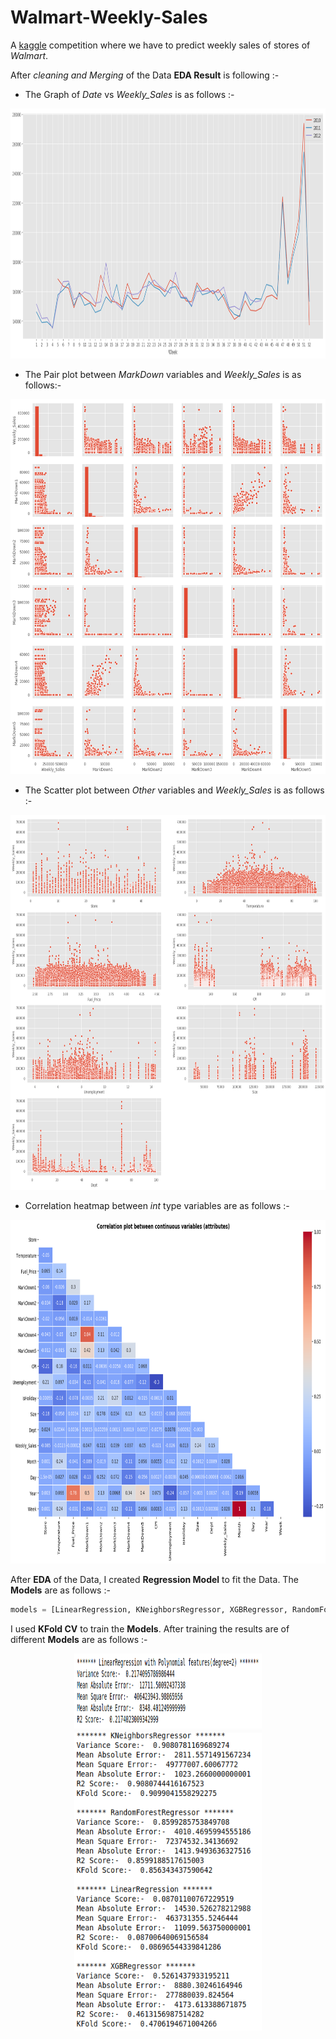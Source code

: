 # Walmart-Weekly-Sales

A [kaggle](https://www.kaggle.com/c/walmart-recruiting-store-sales-forecasting) competition where we have to predict weekly sales of stores of *Walmart*.

After *cleaning and Merging* of the Data **EDA Result** is following :-

- The Graph of *Date* vs *Weekly_Sales* is as follows :-

<center><img src='/Images/time_with_sales.png' width='700px' height='400px'></center>

- The Pair plot between *MarkDown* variables and *Weekly_Sales* is as follows:-

<center><img src='/Images/mark_vs_sales.png' width='900px' height='600px'></center>

- The Scatter plot between *Other* variables and *Weekly_Sales* is as follows :-

<center><img src='/Images/other_vs_sales.png' width='900px' height='600px'></center>

- Correlation heatmap between *int* type variables are as follows :-

<center><img src='/Images/correlation.png' width='800px' height='550px'></center>

After **EDA** of the Data, I created **Regression Model** to fit the Data. The **Models** are as follows :-

```python
models = [LinearRegression, KNeighborsRegressor, XGBRegressor, RandomForestRegressor]
```

I used **KFold CV** to train the **Models**. After training the results are of different **Models** are as follows :-

<center><img src='/Images/lin_poly.png' width='300px' height='120px'></center>
<center><img src='/Images/other_model.png' width='300px' height='480px'></center>
